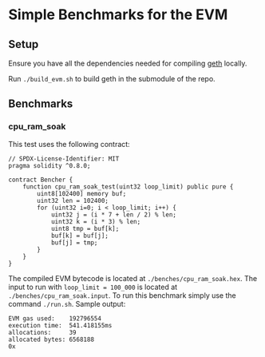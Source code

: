 # Simple Benchmarks for the EVM

## Setup

Ensure you have all the dependencies needed for compiling [geth](https://github.com/ethereum/go-ethereum) locally.

Run `./build_evm.sh` to build geth in the submodule of the repo.

## Benchmarks

### cpu_ram_soak

This test uses the following contract:

```solidity
// SPDX-License-Identifier: MIT
pragma solidity ^0.8.0;

contract Bencher {
    function cpu_ram_soak_test(uint32 loop_limit) public pure {
        uint8[102400] memory buf;
        uint32 len = 102400;
        for (uint32 i=0; i < loop_limit; i++) {
            uint32 j = (i * 7 + len / 2) % len;
            uint32 k = (i * 3) % len;
            uint8 tmp = buf[k];
            buf[k] = buf[j];
            buf[j] = tmp;
        }
    }
}
```

The compiled EVM bytecode is located at `./benches/cpu_ram_soak.hex`.
The input to run with `loop_limit = 100_000` is located at `./benches/cpu_ram_soak.input`.
To run this benchmark simply use the command `./run.sh`.
Sample output:

```
EVM gas used:    192796554
execution time:  541.418155ms
allocations:     39
allocated bytes: 6568188
0x
```
